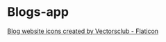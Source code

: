 # Blogs-app

<a href="https://www.flaticon.com/free-icons/blog-website" title="blog website icons">Blog website icons created by Vectorsclub - Flaticon</a>
